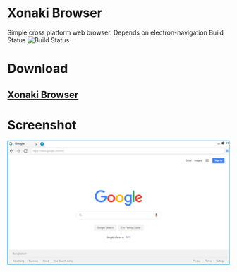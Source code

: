 # Xonaki Browser
Simple cross platform web browser. Depends on electron-navigation 
Build Status ![Build Status](https://api.travis-ci.org/xonaki/XonakiBrowser.svg?branch=master) 

# Download 
## [Xonaki Browser](https://github.com/xonaki/XonakiBrowser/releases/latest/download/Xonaki-Browser-Setup.exe "Downlooad Xonaki Browser")

# Screenshot
![xonaki web browser](https://raw.githubusercontent.com/xonaki/XonakiBrowser/master/resources/screenshot-v-0.1.6.png)
